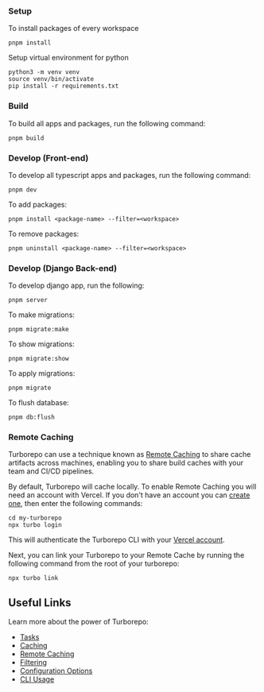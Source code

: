 ### Setup

To install packages of every workspace

```
pnpm install
```

Setup virtual environment for python

```
python3 -m venv venv
source venv/bin/activate
pip install -r requirements.txt
```

### Build

To build all apps and packages, run the following command:

```
pnpm build
```

### Develop (Front-end)

To develop all typescript apps and packages, run the following command:

```
pnpm dev
```

To add packages:

```
pnpm install <package-name> --filter=<workspace>
```

To remove packages:

```
pnpm uninstall <package-name> --filter=<workspace>
```

### Develop (Django Back-end)

To develop django app, run the following:

```
pnpm server
```

To make migrations:

```
pnpm migrate:make
```

To show migrations:

```
pnpm migrate:show
```

To apply migrations:

```
pnpm migrate
```

To flush database:

```
pnpm db:flush
```

### Remote Caching

Turborepo can use a technique known as [Remote Caching](https://turbo.build/repo/docs/core-concepts/remote-caching) to share cache artifacts across machines, enabling you to share build caches with your team and CI/CD pipelines.

By default, Turborepo will cache locally. To enable Remote Caching you will need an account with Vercel. If you don't have an account you can [create one](https://vercel.com/signup), then enter the following commands:

```
cd my-turborepo
npx turbo login
```

This will authenticate the Turborepo CLI with your [Vercel account](https://vercel.com/docs/concepts/personal-accounts/overview).

Next, you can link your Turborepo to your Remote Cache by running the following command from the root of your turborepo:

```
npx turbo link
```

## Useful Links

Learn more about the power of Turborepo:

- [Tasks](https://turbo.build/repo/docs/core-concepts/monorepos/running-tasks)
- [Caching](https://turbo.build/repo/docs/core-concepts/caching)
- [Remote Caching](https://turbo.build/repo/docs/core-concepts/remote-caching)
- [Filtering](https://turbo.build/repo/docs/core-concepts/monorepos/filtering)
- [Configuration Options](https://turbo.build/repo/docs/reference/configuration)
- [CLI Usage](https://turbo.build/repo/docs/reference/command-line-reference)
